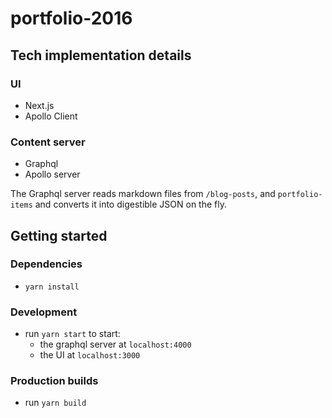 # portfolio-2016

## Tech implementation details

### UI

-   Next.js
-   Apollo Client

### Content server

-   Graphql
-   Apollo server

The Graphql server reads markdown files from `/blog-posts`, and `portfolio-items` and converts it into
digestible JSON on the fly.

## Getting started

### Dependencies

-   `yarn install`

### Development

-   run `yarn start` to start:
    -   the graphql server at `localhost:4000`
    -   the UI at `localhost:3000`

### Production builds

-   run `yarn build`
